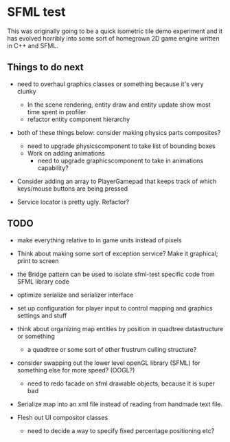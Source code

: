 SFML test
=========

This was originally going to be a quick isometric tile demo experiment and it has evolved horribly into some sort of homegrown 2D game engine written in C++ and SFML.

Things to do next
-----------------
* need to overhaul graphics classes or something because it's very clunky
   * In the scene rendering, entity draw and entity update show most time spent in profiler
   * refactor entity component hierarchy

* both of these things below: consider making physics parts composites?
   * need to upgrade physicscomponent to take list of bounding boxes
   * Work on adding animations
      * need to upgrade graphicscomponent to take in animations capability?

* Consider adding an array to PlayerGamepad that keeps track of which keys/mouse buttons
   are being pressed

* Service locator is pretty ugly. Refactor?

TODO
----
* make everything relative to in game units instead of pixels

* Think about making some sort of exception service? Make it graphical; print to screen
 
* the Bridge pattern can be used to isolate sfml-test specific code from SFML library code

* optimize serialize and serializer interface

* set up configuration for player input to control mapping and graphics settings and stuff

* think about organizing map entities by position in quadtree datastructure or something
   * a quadtree or some sort of other frustrum culling structure?

* consider swapping out the lower level openGL library (SFML) for something else for more speed? (OOGL?)
   * need to redo facade on sfml drawable objects, because it is super bad

* Serialize map into an xml file instead of reading from handmade text file.

* Flesh out UI compositor classes
   * need to decide a way to specify fixed percentage positioning etc?
